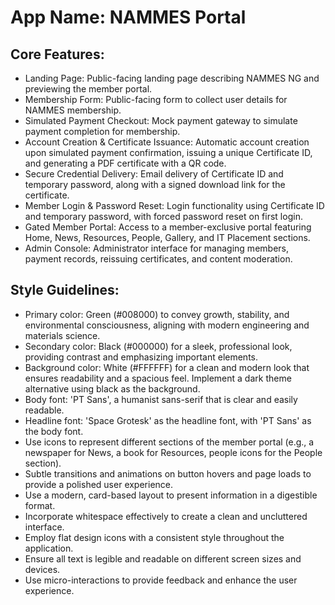# **App Name**: NAMMES Portal

## Core Features:

- Landing Page: Public-facing landing page describing NAMMES NG and previewing the member portal.
- Membership Form: Public-facing form to collect user details for NAMMES membership.
- Simulated Payment Checkout: Mock payment gateway to simulate payment completion for membership.
- Account Creation & Certificate Issuance: Automatic account creation upon simulated payment confirmation, issuing a unique Certificate ID, and generating a PDF certificate with a QR code.
- Secure Credential Delivery: Email delivery of Certificate ID and temporary password, along with a signed download link for the certificate.
- Member Login & Password Reset: Login functionality using Certificate ID and temporary password, with forced password reset on first login.
- Gated Member Portal: Access to a member-exclusive portal featuring Home, News, Resources, People, Gallery, and IT Placement sections.
- Admin Console: Administrator interface for managing members, payment records, reissuing certificates, and content moderation.

## Style Guidelines:

- Primary color: Green (#008000) to convey growth, stability, and environmental consciousness, aligning with modern engineering and materials science.
- Secondary color: Black (#000000) for a sleek, professional look, providing contrast and emphasizing important elements.
- Background color: White (#FFFFFF) for a clean and modern look that ensures readability and a spacious feel. Implement a dark theme alternative using black as the background.
- Body font: 'PT Sans', a humanist sans-serif that is clear and easily readable.
- Headline font: 'Space Grotesk' as the headline font, with 'PT Sans' as the body font.
- Use icons to represent different sections of the member portal (e.g., a newspaper for News, a book for Resources, people icons for the People section).
- Subtle transitions and animations on button hovers and page loads to provide a polished user experience.
- Use a modern, card-based layout to present information in a digestible format.
- Incorporate whitespace effectively to create a clean and uncluttered interface.
- Employ flat design icons with a consistent style throughout the application.
- Ensure all text is legible and readable on different screen sizes and devices.
- Use micro-interactions to provide feedback and enhance the user experience.